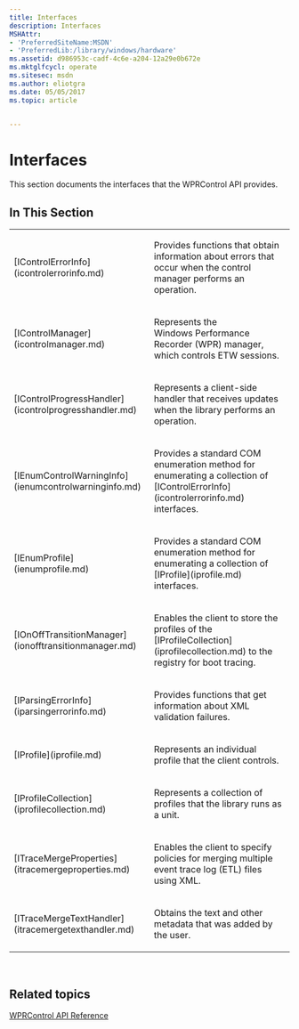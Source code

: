 ```yaml
---
title: Interfaces
description: Interfaces
MSHAttr:
- 'PreferredSiteName:MSDN'
- 'PreferredLib:/library/windows/hardware'
ms.assetid: d986953c-cadf-4c6e-a204-12a29e0b672e
ms.mktglfcycl: operate
ms.sitesec: msdn
ms.author: eliotgra
ms.date: 05/05/2017
ms.topic: article


---
```


# Interfaces


This section documents the interfaces that the WPRControl API provides.

## In This Section


<table>
<colgroup>
<col width="50%" />
<col width="50%" />
</colgroup>
<tbody>
<tr class="odd">
<td><p>[IControlErrorInfo](icontrolerrorinfo.md)</p></td>
<td><p>Provides functions that obtain information about errors that occur when the control manager performs an operation.</p></td>
</tr>
<tr class="even">
<td><p>[IControlManager](icontrolmanager.md)</p></td>
<td><p>Represents the Windows Performance Recorder (WPR) manager, which controls ETW sessions.</p></td>
</tr>
<tr class="odd">
<td><p>[IControlProgressHandler](icontrolprogresshandler.md)</p></td>
<td><p>Represents a client-side handler that receives updates when the library performs an operation.</p></td>
</tr>
<tr class="even">
<td><p>[IEnumControlWarningInfo](ienumcontrolwarninginfo.md)</p></td>
<td><p>Provides a standard COM enumeration method for enumerating a collection of [IControlErrorInfo](icontrolerrorinfo.md) interfaces.</p></td>
</tr>
<tr class="odd">
<td><p>[IEnumProfile](ienumprofile.md)</p></td>
<td><p>Provides a standard COM enumeration method for enumerating a collection of [IProfile](iprofile.md) interfaces.</p></td>
</tr>
<tr class="even">
<td><p>[IOnOffTransitionManager](ionofftransitionmanager.md)</p></td>
<td><p>Enables the client to store the profiles of the [IProfileCollection](iprofilecollection.md) to the registry for boot tracing.</p></td>
</tr>
<tr class="odd">
<td><p>[IParsingErrorInfo](iparsingerrorinfo.md)</p></td>
<td><p>Provides functions that get information about XML validation failures.</p></td>
</tr>
<tr class="even">
<td><p>[IProfile](iprofile.md)</p></td>
<td><p>Represents an individual profile that the client controls.</p></td>
</tr>
<tr class="odd">
<td><p>[IProfileCollection](iprofilecollection.md)</p></td>
<td><p>Represents a collection of profiles that the library runs as a unit.</p></td>
</tr>
<tr class="even">
<td><p>[ITraceMergeProperties](itracemergeproperties.md)</p></td>
<td><p>Enables the client to specify policies for merging multiple event trace log (ETL) files using XML.</p></td>
</tr>
<tr class="odd">
<td><p>[ITraceMergeTextHandler](itracemergetexthandler.md)</p></td>
<td><p>Obtains the text and other metadata that was added by the user.</p></td>
</tr>
</tbody>
</table>

 

## Related topics


[WPRControl API Reference](wprcontrol-api-reference.md)

 

 







